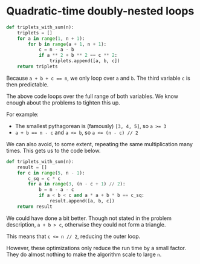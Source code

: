 # Quadratic-time doubly-nested loops

```python
def triplets_with_sum(n):
    triplets = []
    for a in range(1, n + 1):
        for b in range(a + 1, n + 1):
            c = n - a - b
            if a ** 2 + b ** 2 == c ** 2:
                triplets.append([a, b, c])
    return triplets
```

Because `a + b + c == n`, we only loop over `a` and `b`.
The third variable `c` is then predictable.

The above code loops over the full range of both variables.
We know enough about the problems to tighten this up.

For example:
- The smallest pythagorean is (famously) `[3, 4, 5]`, so `a >= 3`
- `a + b == n - c` and `a <= b`, so `a <= (n - c) // 2`

We can also avoid, to some extent, repeating the same multiplication many times.
This gets us to the code below.

```python
def triplets_with_sum(n):
    result = []
    for c in range(5, n - 1):
        c_sq = c * c
        for a in range(3, (n - c + 1) // 2):
            b = n - a - c
            if a < b < c and a * a + b * b == c_sq:
                result.append([a, b, c])
    return result
```

We could have done a bit better.
Though not stated in the problem description, `a + b > c`, otherwise they could not form a triangle.

This means that `c <= n // 2`, reducing the outer loop.

However, these optimizations only reduce the run time by a small factor.
They do almost nothing to make the algorithm scale to large `n`.
